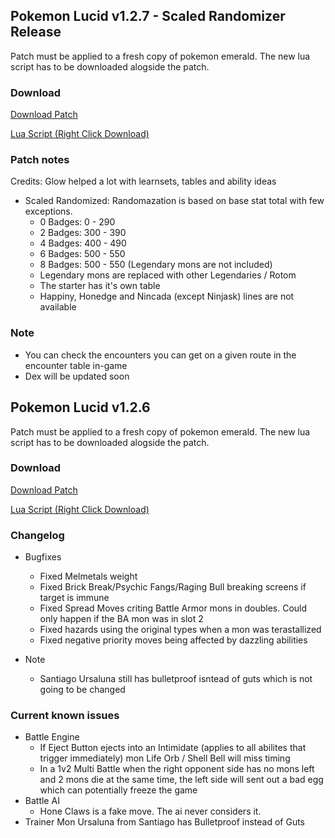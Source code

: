 ## Pokemon Lucid v1.2.7 - Scaled Randomizer Release

Patch must be applied to a fresh copy of pokemon emerald. The new lua script has to be downloaded alogside the patch.

### Download
<a href="./v1.2.7/pokemon_lucid_v1.2.7.bps" target="_blank">Download Patch</a>

<a href="./v1.2.7/pokemon_lucid_v1.2.7.lua" target="_blank">Lua Script (Right Click Download)</a>

### Patch notes
Credits: Glow helped a lot with learnsets, tables and ability ideas

* Scaled Randomized: Randomazation is based on base stat total with few exceptions.
  * 0 Badges: 0 - 290
  * 2 Badges: 300 - 390
  * 4 Badges: 400 - 490
  * 6 Badges: 500 - 550
  * 8 Badges: 500 - 550 (Legendary mons are not included)
  * Legendary mons are replaced with other Legendaries / Rotom
  * The starter has it's own table
  * Happiny, Honedge and Nincada (except Ninjask) lines are not available

### Note
* You can check the encounters you can get on a given route in the encounter table in-game
* Dex will be updated soon

## Pokemon Lucid v1.2.6
Patch must be applied to a fresh copy of pokemon emerald. The new lua script has to be downloaded alogside the patch.

### Download
<a href="./v1.2.6/pokemon_lucid_v1.2.6.bps" target="_blank">Download Patch</a>

<a href="./v1.2.6/pokemon_lucid_v1.2.6.lua" target="_blank">Lua Script (Right Click Download)</a>

### Changelog
* Bugfixes
  * Fixed Melmetals weight
  * Fixed Brick Break/Psychic Fangs/Raging Bull breaking screens if target is immune
  * Fixed Spread Moves criting Battle Armor mons in doubles. Could only happen if the BA mon was in slot 2
  * Fixed hazards using the original types when a mon was terastallized
  * Fixed negative priority moves being affected by dazzling abilities

* Note
  * Santiago Ursaluna still has bulletproof isntead of guts which is not going to be changed

### Current known issues
  * Battle Engine
    * If Eject Button ejects into an Intimidate (applies to all abilites that trigger immediately) mon Life Orb / Shell Bell will miss timing
    * In a 1v2 Multi Battle when the right opponent side has no mons left and 2 mons die at the same time, the left side will sent out a bad egg which can potentially freeze the game
  * Battle AI
    * Hone Claws is a fake move. The ai never considers it.
  * Trainer Mon
    Ursaluna from Santiago has Bulletproof instead of Guts
